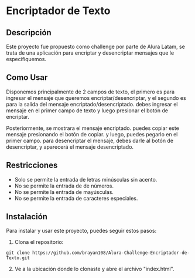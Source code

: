 

# Encriptador de Texto



## Descripción
Este proyecto fue propuesto como challenge por parte de Alura Latam, se trata de una aplicación para encriptar y desencriptar mensajes que le especifiquemos.



## Como Usar
Disponemos principalmente de 2 campos de texto, el primero es para ingresar el mensaje que queremos encriptar/desencriptar, y el segundo es para la salida del mensaje encriptado/desencriptado. debes ingresar el mensaje en el primer campo de texto y luego presionar el botón de encriptar.

Posteriormente, se mostrara el mensaje encriptado. puedes copiar este mensaje presionando el botón de copiar. y luego, puedes pegarlo en el primer campo. para desencriptar el mensaje, debes darle al botón de desencriptar, y aparecerá el mensaje desencriptado.



## Restricciones
 - Solo se permite la entrada de letras minúsculas sin acento.
 - No se permite la entrada de de números.
 - No se permite la entrada de mayúsculas.
 - No se permite la entrada de caracteres especiales.



## Instalación
Para instalar y usar este proyecto, puedes seguir estos pasos:

 1. Clona el repositorio:
   ```
   git clone https://github.com/brayan108/Alura-Challenge-Encriptador-de-Texto.git
   ```
2. Ve a la ubicación donde lo clonaste y abre el archivo "index.html".   










